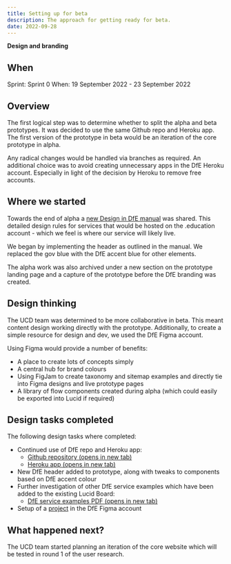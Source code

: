 ```yaml
---
title: Setting up for beta
description: The approach for getting ready for beta.
date: 2022-09-28
---
```


<strong class="govuk-tag govuk-tag--yellow">Design and branding</strong>

## When
Sprint: Sprint 0
When: 19 September 2022 - 23 September 2022

## Overview
The first logical step was to determine whether to split the alpha and beta prototypes. It was decided to use the same Github repo and Heroku app. The first version of the prototype in beta would be an iteration of the core prototype in alpha.

Any radical changes would be handled via branches as required. An additional choice was to avoid creating unnecessary apps in the DfE Heroku account. Especially in light of the decision by Heroku to remove free accounts.

## Where we started
Towards the end of alpha a <a href="https://design.education.gov.uk/branding.html" target="_blank">new Design in DfE manual</a> was shared. This detailed design rules for services that would be hosted on the .education account - which we feel is where our service will likely live.

We began by implementing the header as outlined in the manual. We replaced the gov blue with the DfE accent blue for other elements.

The alpha work was also archived under a new section on the prototype landing page and a capture of the prototype before the DfE branding was created.

## Design thinking
The UCD team was determined to be more collaborative in beta. This meant content design working directly with the prototype. Additionally, to create a simple resource for design and dev, we used the DfE Figma account.

Using Figma would provide a number of benefits:

- A place to create lots of concepts simply
- A central hub for brand colours
- Using FigJam to create taxonomy and sitemap examples and directly tie into Figma designs and live prototype pages
- A library of flow components created during alpha (which could easily be exported into Lucid if required)

## Design tasks completed
The following design tasks where completed:

- Continued use of DfE repo and Heroku app:
  - <a href="https://github.com/DFE-Digital/vcf-sw-career-development-prototype" target="_blank">Github repository (opens in new tab)</a>
  - <a href="https://vcf-sw-career-dev-prototype.herokuapp.com/" target="_blank">Heroku app (opens in new tab)</a>
- New DfE header added to prototype, along with tweaks to components based on DfE accent colour
- Further investigation of other DfE service examples which have been added to the existing Lucid Board:
  - <a href="https://lucid.app/lucidspark/aec2b364-6144-4839-ac02-c0f7b3dfaea3/edit?invitationId=inv_d0449cb7-b37a-4fac-94cb-e86ff3ed7c55#" target="_blank">DfE service examples PDF (opens in new tab)</a>
- Setup of a <a href="https://www.figma.com/files/project/57825408/VCF---Social-worker-career-development?fuid=1111661131405226767" target="_blank"> project</a> in the DfE Figma account

## What happened next?

The UCD team started planning an iteration of the core website which will be tested in round 1 of the user research.
